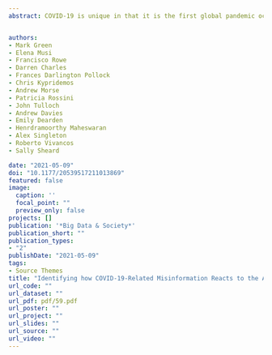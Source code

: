 ```yaml
---
abstract: COVID-19 is unique in that it is the first global pandemic occurring amidst a crowded information environment that has facilitated the proliferation of misinformation on social media. Dangerous misleading narratives have the potential to disrupt ‘official’ information sharing at major government announcements. Using an interrupted time-series design, we test the impact of the announcement of the first UK lockdown (8–8.30 p.m. 23 March 2020) on short-term trends of misinformation on Twitter. We utilise a novel dataset of all COVID-19-related social media posts on Twitter from the UK 48 hours before and 48 hours after the announcement. We find that while the number of tweets increased immediately post announcement, there was no evidence of an increase in misinformation-related tweets. We found an increase in COVID-19-related bot activity post-announcement. Topic modelling of misinformation tweets revealed four distinct clusters ‘government and policy’, ‘symptoms’, ‘pushing back against misinformation’ and ‘cures and treatments’.


authors:
- Mark Green
- Elena Musi
- Francisco Rowe
- Darren Charles
- Frances Darlington Pollock
- Chris Kypridemos
- Andrew Morse
- Patricia Rossini
- John Tulloch
- Andrew Davies
- Emily Dearden
- Henrdramoorthy Maheswaran
- Alex Singleton
- Roberto Vivancos
- Sally Sheard

date: "2021-05-09"
doi: "10.1177/20539517211013869"
featured: false
image:
  caption: ''
  focal_point: ""
  preview_only: false
projects: []
publication: '*Big Data & Society*'
publication_short: ""
publication_types:
- "2"
publishDate: "2021-05-09"
tags:
- Source Themes
title: "Identifying how COVID-19-Related Misinformation Reacts to the Announcement of the UK National Lockdown: An Interrupted Time-Series Study"
url_code: ""
url_dataset: ""
url_pdf: pdf/59.pdf
url_poster: ""
url_project: ""
url_slides: ""
url_source: ""
url_video: ""
---
```



